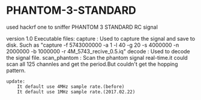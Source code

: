 # PHANTOM-3-STANDARD
used hackrf one to sniffer PHANTOM 3 STANDARD RC signal

version 1.0
    Executable files:
        capture : Used to capture the signal and save to disk. Such as "capture -f 5743000000 -a 1 -l 40 -g 20 -s 4000000 -n 2000000 -b 1000000 -r 4M_5743_recive_0.5.iq"
        decode : Used to decode the signal file.
        scan_phantom : Scan the phantom signal real-time.it could scan all 125 channles and get the period.But couldn't get the hopping pattern.
    
    update:
        It default use 4MHz sample rate.(before)
        It default use 1MHz sample rate.(2017.02.22)
